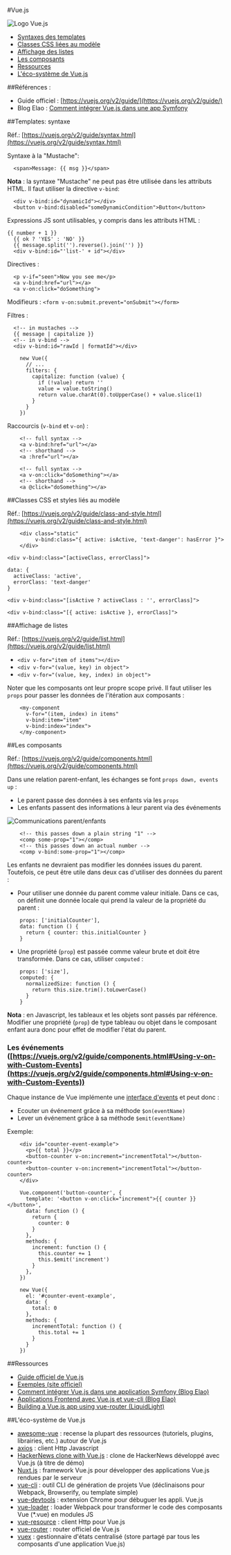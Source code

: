 #Vue.js

![Logo Vue.js](img/logo.png)

* [Syntaxes des templates](#templates)
* [Classes CSS liées au modèle](#style)
* [Affichage des listes](#list)
* [Les composants](#components)
* [Ressources](#resources)
* [L'éco-système de Vue.js](#ecosystem)

##Références :

* Guide officiel : [https://vuejs.org/v2/guide/](https://vuejs.org/v2/guide/)
* Blog Elao : [Comment intégrer Vue.js dans une app Symfony](https://blog.elao.com/fr/dev/comment-integrer-vue-js-application-symfony/)

##<a name="templates"></a>Templates: syntaxe

Réf.: [https://vuejs.org/v2/guide/syntax.html](https://vuejs.org/v2/guide/syntax.html)

Syntaxe à la "Mustache":
```
  <span>Message: {{ msg }}</span>
```

__Nota__ : la syntaxe "Mustache" ne peut pas être utilisée dans les attributs HTML. Il faut utiliser la directive `v-bind`:

```
  <div v-bind:id="dynamicId"></div>
  <button v-bind:disabled="someDynamicCondition">Button</button>
```

Expressions JS sont utilisables, y compris dans les attributs HTML : 
```
{{ number + 1 }}
  {{ ok ? 'YES' : 'NO' }}
  {{ message.split('').reverse().join('') }}
  <div v-bind:id="'list-' + id"></div>
```

Directives : 
```
  <p v-if="seen">Now you see me</p>
  <a v-bind:href="url"></a>
  <a v-on:click="doSomething">
```

Modifieurs : `<form v-on:submit.prevent="onSubmit"></form>`

Filtres : 
```
  <!-- in mustaches -->
  {{ message | capitalize }}
  <!-- in v-bind -->
  <div v-bind:id="rawId | formatId"></div>
```
```
    new Vue({
      // ...
      filters: {
        capitalize: function (value) {
          if (!value) return ''
          value = value.toString()
          return value.charAt(0).toUpperCase() + value.slice(1)
        }
      }
    })
```

Raccourcis (`v-bind` et `v-on`) :
```
    <!-- full syntax -->
    <a v-bind:href="url"></a>
    <!-- shorthand -->
    <a :href="url"></a>
```
```
    <!-- full syntax -->
    <a v-on:click="doSomething"></a>
    <!-- shorthand -->
    <a @click="doSomething"></a>
```

##<a name="style"></a>Classes CSS et styles liés au modèle

Réf.: [https://vuejs.org/v2/guide/class-and-style.html](https://vuejs.org/v2/guide/class-and-style.html)

```
    <div class="static"
         v-bind:class="{ active: isActive, 'text-danger': hasError }">
    </div>
```

```
<div v-bind:class="[activeClass, errorClass]">
```
```
data: {
  activeClass: 'active',
  errorClass: 'text-danger'
}
```

`<div v-bind:class="[isActive ? activeClass : '', errorClass]">`

`<div v-bind:class="[{ active: isActive }, errorClass]">`

##<a name="list"></a>Affichage de listes

Réf.: [https://vuejs.org/v2/guide/list.html](https://vuejs.org/v2/guide/list.html)

* `<div v-for="item of items"></div>`
* `<div v-for="(value, key) in object">`
* `<div v-for="(value, key, index) in object">`

Noter que les composants ont leur propre scope privé. Il faut utiliser les `props` pour passer les données de l'itération aux composants :

```
    <my-component
      v-for="(item, index) in items"
      v-bind:item="item"
      v-bind:index="index">
    </my-component>
```

##<a name="components"></a>Les composants

Réf.: [https://vuejs.org/v2/guide/components.html](https://vuejs.org/v2/guide/components.html)

Dans une relation parent-enfant, les échanges se font `props down, events up` : 

* Le parent passe des données à ses enfants via les `props`
* Les enfants passent des informations à leur parent via des événements

![Communications parent/enfants](img/props-events.png)

```
    <!-- this passes down a plain string "1" -->
    <comp some-prop="1"></comp>
    <!-- this passes down an actual number -->
    <comp v-bind:some-prop="1"></comp>
```

Les enfants ne devraient pas modifier les données issues du parent. Toutefois, ce peut être utile dans deux cas d'utiliser des données du parent : 

* Pour utiliser une donnée du parent comme valeur initiale. Dans ce cas, on définit une donnée locale qui prend la valeur de la propriété du parent : 
``` 
    props: ['initialCounter'],
    data: function () {
      return { counter: this.initialCounter }
    }
```

* Une propriété (`prop`) est passée comme valeur brute et doit être transformée. Dans ce cas, utiliser `computed` :
```
    props: ['size'],
    computed: {
      normalizedSize: function () {
        return this.size.trim().toLowerCase()
      }
    }
```

__Nota__ : en Javascript, les tableaux et les objets sont passés par référence. Modifier une propriété (`prop`) de type tableau ou objet dans le composant enfant aura donc pour effet de modifier l'état du parent.

### Les événements ([https://vuejs.org/v2/guide/components.html#Using-v-on-with-Custom-Events](https://vuejs.org/v2/guide/components.html#Using-v-on-with-Custom-Events))

Chaque instance de Vue implémente une [interface d'events](https://vuejs.org/v2/api/#Instance-Methods-Events) et peut donc : 
* Ecouter un événement grâce à sa méthode `$on(eventName)`
* Lever un événement grâce à sa méthode `$emit(eventName)`

Exemple:

```
    <div id="counter-event-example">
      <p>{{ total }}</p>
      <button-counter v-on:increment="incrementTotal"></button-counter>
      <button-counter v-on:increment="incrementTotal"></button-counter>
    </div>
```
```
    Vue.component('button-counter', {
      template: '<button v-on:click="increment">{{ counter }}</button>',
      data: function () {
        return {
          counter: 0
        }
      },
      methods: {
        increment: function () {
          this.counter += 1
          this.$emit('increment')
        }
      },
    })

    new Vue({
      el: '#counter-event-example',
      data: {
        total: 0
      },
      methods: {
        incrementTotal: function () {
          this.total += 1
        }
      }
    })
```

##<a name="resources"></a>Ressources

* [Guide officiel de Vue.js](https://vuejs.org/v2/guide/)
* [Exemples (site officiel)](https://vuejs.org/v2/examples/)
* [Comment intégrer Vue.js dans une application Symfony (Blog Elao)](https://blog.elao.com/fr/dev/comment-integrer-vue-js-application-symfony/)
* [Applications Frontend avec Vue.js et vue-cli (Blog Elao)](https://blog.elao.com/fr/dev/realisez-une-application-vue-js-avec-vue-cli/)
* [Building a Vue.js app using vue-router (LiquidLight)](https://www.liquidlight.co.uk/blog/article/building-a-vue-v2-js-app-using-vue-router/)

##<a name="ecosystem"></a>L'éco-système de Vue.js

* [awesome-vue](https://github.com/vuejs/awesome-vue) : recense la plupart des ressources (tutoriels, plugins, librairies, etc.) autour de Vue.js
* [axios](https://github.com/mzabriskie/axios) : client Http Javascript
* [HackerNews clone with Vue.js](https://github.com/vuejs/vue-hackernews) : clone de HackerNews développé avec Vue.js (à titre de démo)
* [Nuxt.js](https://nuxtjs.org/) : framework Vue.js pour développer des applications Vue.js rendues par le serveur
* [vue-cli](https://github.com/vuejs/vue-cli) : outil CLI de génération de projets Vue (déclinaisons pour Webpack, Browserify, ou template simple)
* [vue-devtools](vue-devtools) : extension Chrome pour débuguer les appli. Vue.js
* [vue-loader](http://vue-loader.vuejs.org/en/) : loader Webpack pour transformer le code des composants Vue (*.vue) en modules JS
* [vue-resource](https://github.com/pagekit/vue-resource) : client Http pour Vue.js
* [vue-router](https://github.com/vuejs/vue-router) : router officiel de Vue.js
* [vuex](https://github.com/vuejs/vuex) : gestionnaire d'états centralisé (store partagé par tous les composants d'une application Vue.js)
